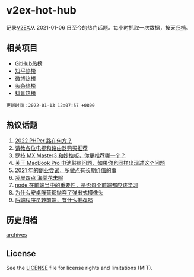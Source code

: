 # v2ex-hot-hub

 记录[V2EX](https://www.v2ex.com/)从 2021-01-06 日至今的热门话题。每小时抓取一次数据，按天[归档](archives)。
 
 ## 相关项目

- [GitHub热榜](https://github.com/snaildev/github-hot-hub)
- [知乎热榜](https://github.com/snaildev/zhihu-hot-hub)
- [微博热榜](https://github.com/snaildev/weibo-hot-hub)
- [头条热榜](https://github.com/snaildev/toutiao-hot-hub)
- [抖音热榜](https://github.com/snaildev/douyin-hot-hub)


 `更新时间：2022-01-13 12:07:57 +0800`

## 热议话题

1. [2022 PHPer 路在何方？](https://www.v2ex.com/t/827820)
1. [请教各位电视和路由器购买推荐](https://www.v2ex.com/t/827842)
1. [罗技 MX Master3 和妙控板，你更推荐哪一个？](https://www.v2ex.com/t/827923)
1. [关于 MacBook Pro 电池鼓胀问题，如果你也同样出现过这个问题](https://www.v2ex.com/t/827801)
1. [2021 年的副业尝试，多做点有长期价值的事](https://www.v2ex.com/t/827785)
1. [凌晨四点 海棠花未眠](https://www.v2ex.com/t/827935)
1. [node 在前端当中的重要性，是否每个前端都应该学习](https://www.v2ex.com/t/827800)
1. [为什么安卓阵营都抛弃了弹出式摄像头](https://www.v2ex.com/t/827922)
1. [后端程序员转前端，有什么推荐吗](https://www.v2ex.com/t/827797)

## 历史归档

[archives](archives)

## License

See the [LICENSE](LICENSE) file for license rights and limitations (MIT).
